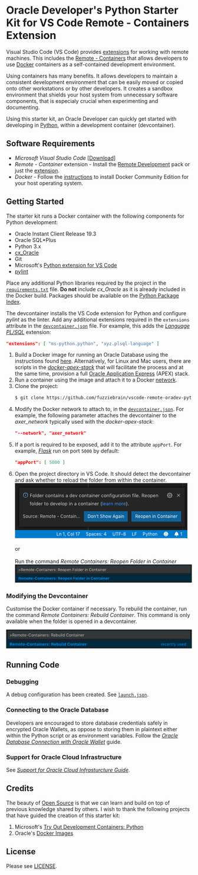 # Oracle Developer's Python Starter Kit for VS Code Remote - Containers Extension

Visual Studio Code (VS Code) provides [extensions](https://code.visualstudio.com/docs/editor/extension-gallery) for working with remote machines. This includes the [Remote - Containers](https://marketplace.visualstudio.com/items?itemName=ms-vscode-remote.remote-containers) that allows developers to use [Docker](https://www.docker.com/) containers as a self-contained development environment.

Using containers has many benefits. It allows developers to maintain a consistent development environment that can be easily moved or copied onto other workstations or by other developers. It creates a sandbox environment that shields your host system from unnecessary software components, that is especialy crucial when experimenting and documenting.

Using this starter kit, an Oracle Developer can quickly get started with developing in [Python](https://www.python.org/), within a development container (devcontainer).

## Software Requirements

* *Microsoft Visual Studio Code* [[Download](https://code.visualstudio.com/)]
* *Remote - Container* extension - Install the [Remote Development](https://marketplace.visualstudio.com/items?itemName=ms-vscode-remote.vscode-remote-extensionpack) pack or just the [extension](https://marketplace.visualstudio.com/items?itemName=ms-vscode-remote.remote-containers).
* *Docker* - Follow the [instructions](https://docs.docker.com/install/) to install Docker Community Edition for your host operating system. 

## Getting Started

The starter kit runs a Docker container with the following components for Python development:

* Oracle Instant Client Release 19.3
* Oracle SQL*Plus
* Python 3.x
* [cx_Oracle](https://oracle.github.io/python-cx_Oracle/)
* Git
* Microsoft's [Python extension for VS Code](https://marketplace.visualstudio.com/items?itemName=ms-python.python)
* [pylint](https://www.pylint.org/)

Place any additional Python libraries required by the project in the [`requirements.txt`](requirements.txt) file. **Do not** include *cx_Oracle* as it is already included in the Docker build. Packages should be available on the [Python Package Index](https://pypi.org/).

The devcontainer installs the VS Code extension for Python and configure *pylint* as the linter. Add any additional extensions required in the `extensions` attribute in the [`devcontainer.json`](.devcontainer/devcontainer.json) file. For example, this adds the [*Language PL/SQL*](https://marketplace.visualstudio.com/items?itemName=xyz.plsql-language) extension:

```json
"extensions": [ "ms-python.python", "xyz.plsql-language" ]
```

1. Build a Docker image for running an Oracle Database using the instructions found [here](https://github.com/oracle/docker-images/blob/master/OracleDatabase/SingleInstance/README.md). Alternatively, for Linux and Mac users, there are scripts in the *[docker-apex-stack](https://github.com/fuzziebrain/docker-apex-stack)* that will facilitate the process and at the same time, provision a full [Oracle Application Express](https://apex.oracle.com) (APEX) stack.
1. Run a container using the image and attach it to a Docker [network](https://docs.docker.com/engine/reference/commandline/network/).
1. Clone the project:
    ```bash
    $ git clone https://github.com/fuzziebrain/vscode-remote-oradev-python.git
    ```
1. Modify the Docker network to attach to, in the [`devcontainer.json`](.devcontainer/devcontainer.json). For example, the following parameter attaches the devcontainer to the *axer_network* typically used with the *docker-apex-stack*:
    ```json
    "--network", "axer_network"
    ```
1. If a port is required to be exposed, add it to the attribute `appPort`. For example, *[Flask](https://flask.palletsprojects.com)* run on port `5000` by default:
    ```json
    "appPort": [ 5000 ]
    ```
1. Open the project directory in VS Code. It should detect the devcontainer and ask whether to reload the folder from within the container.<br>
    ![Reopen in Container](docs/assets/img/reopen-in-container.png)<br>
    <br>
    or<br> 
    <br>
    Run the command *Remote Containers: Reopen Folder in Container*<br>
    ![Reopen in Container](docs/assets/img/command-reopen-in-container.png)

### Modifying the Devcontainer

Customise the Docker container if necessary. To rebuild the container, run the command *Remote Containers: Rebuild Container*. This command is only available when the folder is opened in a devcontainer.

![Rebuild Container](docs/assets/img/command-rebuild-container.png)

## Running Code

### Debugging

A debug configuration has been created. See [`launch.json`](.vscode/launch.json).

### Connecting to the Oracle Database

Developers are encouraged to store database credentials safely in encrypted Oracle Wallets, as oppose to storing them in plaintext either within the Python script or as environment variables. Follow the [*Oracle Database Connection with Oracle Wallet*](docs/oracle-database-connection-with-oracle-wallet.md) guide.

### Support for Oracle Cloud Infrastructure

See [*Support for Oracle Cloud Infrasturcture Guide*](docs/support-for-oci.md).

## Credits

The beauty of [Open Source](https://opensource.org/) is that we can learn and build on top of previous knowledge shared by others. I wish to thank the following projects that have guided the creation of this starter kit:

1. Microsoft's [Try Out Development Containers: Python](https://github.com/microsoft/vscode-remote-try-python)
1. Oracle's [Docker Images](https://github.com/oracle/docker-images)

## License

Please see [LICENSE](LICENSE).